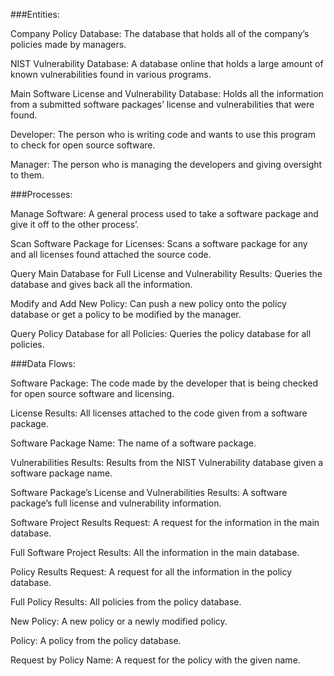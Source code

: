 
###Entities:

Company Policy Database: The database that holds all of the company’s policies made by managers.

NIST Vulnerability Database: A database online that holds a large amount of known vulnerabilities found in various programs.

Main Software License and Vulnerability Database: Holds all the information from a submitted software packages’ license and vulnerabilities that were found.

Developer: The person who is writing code and wants to use this program to check for open source software.

Manager: The person who is managing the developers and giving oversight to them.

###Processes:

Manage Software: A general process used to take a software package and give it off to the other process’.

Scan Software Package for Licenses: Scans a software package for any and all licenses found attached the source code.

Query Main Database for Full License and Vulnerability Results: Queries the database and gives back all the information.

Modify and Add New Policy: Can push a new policy onto the policy database or get a policy to be modified by the manager.

Query Policy Database for all Policies: Queries the policy database for all policies.

###Data Flows:

Software Package: The code made by the developer that is being checked for open source software and licensing.

License Results: All licenses attached to the code given from a software package.

Software Package Name: The name of a software package.

Vulnerabilities Results: Results from the NIST Vulnerability database given a software package name.

Software Package’s License and Vulnerabilities Results: A software package’s full license and vulnerability information.

Software Project Results Request: A request for the information in the main database.

Full Software Project Results: All the information in the main database.

Policy Results Request: A request for all the information in the policy database.

Full Policy Results: All policies from the policy database.

New Policy: A new policy or a newly modified policy.

Policy: A policy from the policy database.

Request by Policy Name: A request for the policy with the given name.


